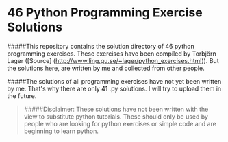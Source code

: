 # 46 Python Programming Exercise Solutions

#####This repository contains the solution directory of 46 python programming exercises. These exercises have been compiled by Torbjörn Lager ([Source] (http://www.ling.gu.se/~lager/python_exercises.html)). But the solutions here, are written by me and collected from other people.

#####The solutions of all programming exercises have not yet been written by me. That's why there are only 41 .py solutions. I will try to upload them in the future.

>#####Disclaimer: These solutions have not been written with the view to substitute python tutorials. These should only be used by people who are looking for python exercises or simple code and are beginning to learn python.
